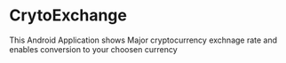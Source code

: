 # CrytoExchange
This Android Application shows Major cryptocurrency exchnage rate and enables conversion to your choosen currency
